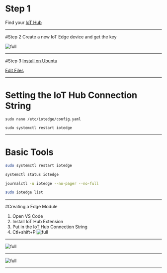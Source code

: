 # Step 1
Find your [IoT Hub](https://portal.azure.com/#blade/HubsExtension/BrowseResourceBlade/resourceType/Microsoft.Devices%2FIotHubs)


---

#Step 2
Create a new IoT Edge device and get the key

![full](https://microshak.github.io/MicroNotes/Images/IoTRef/EdgeHub.png)

---
#Step 3 
[Install on Ubuntu](https://docs.microsoft.com/en-us/azure/iot-edge/how-to-install-iot-edge-linux)

[Edit Files](https://openweb.science/development/visual-studio-code-remote-directory-browse-and-editing-files/)


---




# Setting the IoT Hub Connection String
```
sudo nano /etc/iotedge/config.yaml

sudo systemctl restart iotedge

```

---

# Basic Tools

```sh
sudo systemctl restart iotedge

systemctl status iotedge

journalctl -u iotedge --no-pager --no-full

sudo iotedge list
```


---

#Creating a Edge Module
1. Open VS Code
2. Install IoT Hub Extension
3. Put in the IoT Hub Connection String
4. Ctl+shift+P 
![full](https://microshak.github.io/MicroNotes/Images/IoTRef/NewEdge.png)

---


![full](https://microshak.github.io/MicroNotes/Images/IoTRef/EdgeHub2.png)

---


![full](https://microshak.github.io/MicroNotes/Images/IoTRef/IoTEdge3.png)

---

